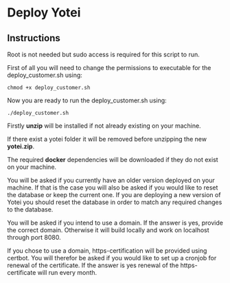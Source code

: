 # Deploy Yotei

## Instructions
Root is not needed but sudo access is required for this script to run.

First of all you will need to change the permissions to executable for the deploy_customer.sh using:

```chmod +x deploy_customer.sh```

Now you are ready to run the deploy_customer.sh using:

```./deploy_customer.sh```

Firstly **unzip** will be installed if not already existing on your machine.

If there exist a yotei folder it will be removed before unzipping the new **yotei.zip**.

The required **docker** dependencies will be downloaded if they do not exist on your machine.

You will be asked if you currently have an older version deployed on your machine. If that is the case you will also be asked if you would like to reset the database or keep the current one. If you are deploying a new version of Yotei you should reset the database in order to match any required changes to the database.

You will be asked if you intend to use a domain. If the answer is yes, provide the correct domain. Otherwise it will build locally and work on localhost through port 8080.

If you chose to use a domain, https-certification will be provided using certbot. You will therefor be asked if you would like to set up a cronjob for renewal of the certificate. If the answer is yes renewal of the https-certificate will run every month.





